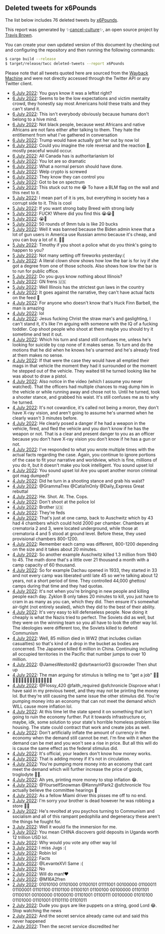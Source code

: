 ## Deleted tweets for x6Pounds

The list below includes 76 deleted tweets by
[x6Pounds](https://twitter.com/x6Pounds).



This report was generated by ✨[cancel-culture](https://github.com/travisbrown/cancel-culture)✨,
an open source project by [Travis Brown](https://twitter.com/travisbrown).

You can create your own updated version of this document by checking out and configuring the
repository and then running the following commands:

```bash
$ cargo build --release
$ target/release/twcc deleted-tweets --report x6Pounds
```

Please note that all tweets quoted here are sourced from the
[Wayback Machine](https://web.archive.org) and were not directly accessed through the Twitter API or
any Twitter client.

* [ 6 July 2022](https://web.archive.org/web/20220706051951/https://twitter.com/x6Pounds/status/1544551256739516420): You guys know it was a leftist right? <!--1544551256739516420-->
* [ 6 July 2022](https://web.archive.org/web/20220706040120/https://twitter.com/x6Pounds/status/1544531809303764992): Seems to be the low expectations and victim mentality crowd, they honestly say most Americans hold these traits and they can't stand it. <!--1544531809303764992-->
* [ 6 July 2022](https://web.archive.org/web/20220706035930/https://twitter.com/x6Pounds/status/1544531335976566784): This isn't everybody obviously because humans don't belong to a hive mind. <!--1544531335976566784-->
* [ 6 July 2022](https://web.archive.org/web/20220706034021/https://twitter.com/x6Pounds/status/1544526396449513474): Not black people, because west Africans and native Africans are not fans either after talking to them.  They hate the entitlement from what I've gathered in conversation <!--1544526396449513474-->
* [ 6 July 2022](https://web.archive.org/web/20220706033003/https://twitter.com/x6Pounds/status/1544523633434959872): Trump would have actually got her out by now lol <!--1544523633434959872-->
* [ 6 July 2022](https://web.archive.org/web/20220706030715/https://twitter.com/x6Pounds/status/1544517932268617730): Could you imagine the role reversal and the reaction 🤣, mostly peaceful would occur. <!--1544517932268617730-->
* [ 6 July 2022](https://web.archive.org/web/20220706030510/https://twitter.com/x6Pounds/status/1544517540780691456): All Canada has is authoritarianism lol <!--1544517540780691456-->
* [ 6 July 2022](https://web.archive.org/web/20220706030341/https://twitter.com/x6Pounds/status/1544517203759927298): You lot are so dramatic <!--1544517203759927298-->
* [ 6 July 2022](https://web.archive.org/web/20220706025917/https://twitter.com/x6Pounds/status/1544515705349054465): What a normal person should have done. <!--1544515705349054465-->
* [ 6 July 2022](https://web.archive.org/web/20220706013247/https://twitter.com/x6Pounds/status/1544493897019281408): Welp crypto is screwed <!--1544493897019281408-->
* [ 6 July 2022](https://web.archive.org/web/20220706012929/https://twitter.com/x6Pounds/status/1544493520542699520): They know they can control you <!--1544493520542699520-->
* [ 5 July 2022](https://web.archive.org/web/20220705222452/https://twitter.com/x6Pounds/status/1544447094802489344): Got to be on spectrum <!--1544447094802489344-->
* [ 5 July 2022](https://web.archive.org/web/20220705221652/https://twitter.com/x6Pounds/status/1544444842352250883): This stuck out to me 😂 To have a BLM flag on the wall and this next to it. <!--1544444842352250883-->
* [ 5 July 2022](https://web.archive.org/web/20220705221231/https://twitter.com/x6Pounds/status/1544444004468654080): I mean part of it is yes, but everything in society has a corrupt side to it. This is cool <!--1544444004468654080-->
* [ 5 July 2022](https://web.archive.org/web/20220705204944/https://twitter.com/x6Pounds/status/1544422940057473024): If you want strong baby Breed with strong lady <!--1544422940057473024-->
* [ 5 July 2022](https://web.archive.org/web/20220705204420/https://twitter.com/x6Pounds/status/1544421717153644544): FUCK! Where did you find this 😭😭🤣 <!--1544421717153644544-->
* [ 5 July 2022](https://web.archive.org/web/20220705203927/https://twitter.com/x6Pounds/status/1544420515842084864): 😭🤣 <!--1544420515842084864-->
* [ 5 July 2022](https://web.archive.org/web/20220705202329/https://twitter.com/x6Pounds/status/1544416386872709121): 50 rounds of 9mm tula is like 20 bucks <!--1544416386872709121-->
* [ 5 July 2022](https://web.archive.org/web/20220705201813/https://twitter.com/x6Pounds/status/1544415043562921991): Well it was banned because the Biden admin knew that a lot of gun users in America use Russian ammo because it's cheap, and you can buy a lot of it. 🤷‍♂️ <!--1544415043562921991-->
* [ 5 July 2022](https://web.archive.org/web/20220705174721/https://twitter.com/x6Pounds/status/1544377211645468676): Timothy if you shoot a police what do you think's going to happen to you? <!--1544377211645468676-->
* [ 5 July 2022](https://web.archive.org/web/20220705170955/https://twitter.com/x6Pounds/status/1544367103725158401): Not many setting off fireworks yesterday:( <!--1544367103725158401-->
* [ 5 July 2022](https://web.archive.org/web/20220705153857/https://twitter.com/x6Pounds/status/1544344784244195335): A literal clown show shows how low the bar is for ivy if she got a degree from one of those schools. Also shows how low the bar is to run for public office. <!--1544344784244195335-->
* [ 5 July 2022](https://web.archive.org/web/20220705142946/https://twitter.com/x6Pounds/status/1544327573521534982): Do you guys know nothing about Illinois? <!--1544327573521534982-->
* [ 5 July 2022](https://web.archive.org/web/20220705031056/https://twitter.com/x6Pounds/status/1544156561278246912): GN frens 🇺🇸 <!--1544156561278246912-->
* [ 5 July 2022](https://web.archive.org/web/20220705021919/https://twitter.com/x6Pounds/status/1544143348646268928): Well Illinois has the strictest gun laws in the country <!--1544143348646268928-->
* [ 4 July 2022](https://web.archive.org/web/20220704223053/https://twitter.com/x6Pounds/status/1544086101291417600): It goes against the narrative, they can't have actual facts on the feed 🤣 <!--1544086101291417600-->
* [ 4 July 2022](https://web.archive.org/web/20220704192211/https://twitter.com/x6Pounds/status/1544038613490466821): For anyone who doesn't know that's Huck Finn Barbell, the man is amazing <!--1544038613490466821-->
* [ 4 July 2022](https://web.archive.org/web/20220704170138/https://twitter.com/x6Pounds/status/1544003343101599744): lol <!--1544003343101599744-->
* [ 4 July 2022](https://web.archive.org/web/20220704165544/https://twitter.com/x6Pounds/status/1544001516733972483): Jesus fucking Christ the straw man's and gaslighting, I can't stand it, it's like I'm arguing with someone with the IQ of a fucking toddler.   Cop shoot people who shoot at them maybe you should try it sometime and test it out. <!--1544001516733972483-->
* [ 4 July 2022](https://web.archive.org/web/20220704164642/https://twitter.com/x6Pounds/status/1543999646598660101): Which his turn and stand still confuses me, unless he's looking for suicide by cop none of it makes sense. To turn and do the motions that he did when he knows he's unarmed and he's already fired at them makes no sense. <!--1543999646598660101-->
* [ 4 July 2022](https://web.archive.org/web/20220704164450/https://twitter.com/x6Pounds/status/1543999001548185601): If that were the case they would have all emptied their mags in that vehicle the moment they had it surrounded or the moment he stepped out of the vehicle. They waited till he turned looking like he was about to draw a pistol. <!--1543999001548185601-->
* [ 4 July 2022](https://web.archive.org/web/20220704165544/https://twitter.com/x6Pounds/status/1544001516733972483): Also notice in the video (which I assume you never watched). That the officers had multiple chances to mag dump him in the vehicle or while running away and chose not to. Until he turned, took a shooter stance, and grabbed his waist. It's still confuses me as to why he turned. <!--1543998225710972928-->
* [ 4 July 2022](https://web.archive.org/web/20220704163837/https://twitter.com/x6Pounds/status/1543997280180703232): It's not cowardice, it's called not being a moron, they don't have X-ray vision, and aren't going to assume he's unarmed when he clearly wasn't 3 minutes before. <!--1543997280180703232-->
* [ 4 July 2022](https://web.archive.org/web/20220704163630/https://twitter.com/x6Pounds/status/1543996862818050052): He clearly posed a danger if he had a weapon in the vehicle, fired, and fled the vehicle and you don't know if he has the weapon or not. That is a clear and present danger to you as an officer because you don't have X-ray vision you don't know if he has a gun or not. <!--1543996862818050052-->
* [ 4 July 2022](https://web.archive.org/web/20220704162558/https://twitter.com/x6Pounds/status/1543994234126143490): I've responded to what you wrote multiple times with the actual facts regarding the case.  Again, you continue to ignore portions of the case to fit your narrative and worldview, which is fine, millions of you do it, but it doesn't make you look intelligent. You sound upset lol <!--1543994234126143490-->
* [ 4 July 2022](https://web.archive.org/web/20220704162558/https://twitter.com/x6Pounds/status/1543994234126143490): You sound upset lol  Are you upset another moron criminal got mag dumped? <!--1543992349298200576-->
* [ 4 July 2022](https://web.archive.org/web/20220704162558/https://twitter.com/x6Pounds/status/1543994234126143490): Did he turn in a shooting stance and grab his waist? <!--1543989598036041731-->
* [ 4 July 2022](https://web.archive.org/web/20220704140034/https://twitter.com/x6Pounds/status/1543957947356700679): @GrammaTrex @Catia1nOnly @Daily_Express Great rebuttal <!--1543957947356700679-->
* [ 4 July 2022](https://web.archive.org/web/20220704162558/https://twitter.com/x6Pounds/status/1543994234126143490): He. Shot. At. The. Cops. <!--1543945886627241985-->
* [ 4 July 2022](https://web.archive.org/web/20220704115458/https://twitter.com/x6Pounds/status/1543926139760132096): Don't shoot at the police lol <!--1543926139760132096-->
* [ 4 July 2022](https://web.archive.org/web/20220704114929/https://twitter.com/x6Pounds/status/1543924294882820098): Brother 🇺🇸 <!--1543924294882820098-->
* [ 4 July 2022](https://web.archive.org/web/20220704113626/https://twitter.com/x6Pounds/status/1543921604354359296): They're feds <!--1543921604354359296-->
* [ 4 July 2022](https://web.archive.org/web/20220704110136/https://twitter.com/x6Pounds/status/1543912745795571712): That's just at one camp, back to Auschwitz which by 43 had 4 chambers which could hold 2000 per chamber. Chambers at crematoria 2 and 3, were located underground, while those at crematoria 4 and 5 stood at ground level. Before these, they used provisional chambers 800-1200. <!--1543912745795571712-->
* [ 4 July 2022](https://web.archive.org/web/20220704105119/https://twitter.com/x6Pounds/status/1543910122178633730): Remember each camp was different, 800-1200 depending on the size and it takes about 20 minutes. <!--1543910122178633730-->
* [ 4 July 2022](https://web.archive.org/web/20220704105119/https://twitter.com/x6Pounds/status/1543910122178633730): So another example Auschwitz killed 1.3 million from 1940 to 45. The math done that's a little over 21 thousand a month with a camp capacity of 60 thousand. <!--1543906717293056002-->
* [ 4 July 2022](https://web.archive.org/web/20220704102923/https://twitter.com/x6Pounds/status/1543904501937176578): So for example Dachau opened in 1933, they started in 33 and not every camp was liberated until late 45 so we're talking about 12 years, not a short period of time. They controlled 44,000 ghettos/ camps during that time and they had quotas. <!--1543904501937176578-->
* [ 4 July 2022](https://web.archive.org/web/20220704105119/https://twitter.com/x6Pounds/status/1543910122178633730): It's not when you're bringing in new people and killing people each day. Zyklon B only takes 20 minutes to kill, you just have to cram in as many as you can, which they did. Then ensure it's somewhat air-tight (not entirely sealed), which they did to the best of their ability. <!--1543900240021004288-->
* [ 4 July 2022](https://web.archive.org/web/20220704100109/https://twitter.com/x6Pounds/status/1543897544232665092): It's very easy to kill defenseless people. Now doing it cheaply is what the Nazis tried to perfect. The Soviets did as well, but they were on the winning team so you all have to look the other way lol. The ideologies were different too, the Soviets killed to defend Communism <!--1543897544232665092-->
* [ 4 July 2022](https://web.archive.org/web/20220704095212/https://twitter.com/x6Pounds/status/1543894946062782464): Well, 85 million died in WW2 (that includes civilian casualties) so that's kind of a drop in the bucket as bodies are concerned. The Japanese killed 6 million in China. Continuing including all occupied territories in the Pacific that number jumps to over 10 million. <!--1543894946062782464-->
* [ 4 July 2022](https://web.archive.org/web/20220704090420/https://twitter.com/x6Pounds/status/1543883397814181894): @JamesWeston82 @dsrtwarrior03 @scrowder Then shut up <!--1543883397814181894-->
* [ 4 July 2022](https://web.archive.org/web/20220704085134/https://twitter.com/x6Pounds/status/1543880002919358465): The man arguing for stimulus is telling me to "get a job" 🤣🤣🤣🤣🤣🤣🤣🤣🤣🤣🤣🤣🤣🤣🤣🤣 <!--1543880002919358465-->
* [ 4 July 2022](https://web.archive.org/web/20220704084951/https://twitter.com/x6Pounds/status/1543879752980856838): @Flossy_420 @faith_required @sfchronicle Disprove what I have said in my previous tweet, and they may not be printing the money lol.  But they're still causing the same issue the other stimulus did. You're pumping money into an economy that can not meet the demand which WILL cause more inflation lol. <!--1543879752980856838-->
* [ 4 July 2022](https://web.archive.org/web/20220704133826/https://twitter.com/x6Pounds/status/1543875909098283008): At this time let the state spend it on something that isn't going to ruin the economy further. Put it towards infrastructure or, maybe, idk, some solution to your state's horrible homeless problem like housing. The state could contract that work and create jobs as well. <!--1543875909098283008-->
* [ 4 July 2022](https://web.archive.org/web/20220704083105/https://twitter.com/x6Pounds/status/1543874921893355522): Don't artificially inflate the amount of currency in the economy when the demand still cannot be met.  I'm fine with it when the demand can be met and you won't see a rise in price.  But all this will do is cause the same effect as the federal stimulus did. <!--1543874921893355522-->
* [ 4 July 2022](https://web.archive.org/web/20220704082322/https://twitter.com/x6Pounds/status/1543872773231190018): It's official, your leaders don't know how money works. <!--1543872773231190018-->
* [ 4 July 2022](https://web.archive.org/web/20220704083105/https://twitter.com/x6Pounds/status/1543874921893355522): That is adding money if it's not in circulation. <!--1543872297114763266-->
* [ 4 July 2022](https://web.archive.org/web/20220704081941/https://twitter.com/x6Pounds/status/1543871803709444098): You're pumping more money into an economy that cant meet the demand which will further increase the price of goods, troglodyte 🤦‍♂️. <!--1543871803709444098-->
* [ 4 July 2022](https://web.archive.org/web/20220704081848/https://twitter.com/x6Pounds/status/1543871258206642177): Ah yes, printing more money to stop inflation 😂. <!--1543871258206642177-->
* [ 4 July 2022](https://web.archive.org/web/20220704081416/https://twitter.com/x6Pounds/status/1543870798104068096): @YourselfSnowman @KennyHPark2 @sfchronicle You actually believe the committee hearings 🤣 <!--1543870798104068096-->
* [ 4 July 2022](https://web.archive.org/web/20220704004255/https://twitter.com/x6Pounds/status/1543756916723224577): As a fellow Miami driver this pisses me off to no end. <!--1543756916723224577-->
* [ 3 July 2022](https://web.archive.org/web/20220703204635/https://twitter.com/x6Pounds/status/1543697562493927425): I'm sorry your brother is dead however he was robbing a store 🤦‍♂️ <!--1543697562493927425-->
* [ 3 July 2022](https://web.archive.org/web/20220703204432/https://twitter.com/x6Pounds/status/1543697007855943681): He's revolted at you psychos turning to Communism and socialism and all of this rampant pedophilia and degeneracy these aren't the things he fought for. <!--1543697007855943681-->
* [ 3 July 2022](https://web.archive.org/web/20220703193535/https://twitter.com/x6Pounds/status/1543679784252837891): Well it would fix the immersion for me. <!--1543679784252837891-->
* [ 3 July 2022](https://web.archive.org/web/20220703064553/https://twitter.com/x6Pounds/status/1543486060235210752): You mean CHINA discovers gold deposits in Uganda worth 12 trillion USD lol. <!--1543486060235210752-->
* [ 3 July 2022](https://web.archive.org/web/20220703061917/https://twitter.com/x6Pounds/status/1543479038068637696): Why would you vote any other way lol <!--1543479038068637696-->
* [ 3 July 2022](https://web.archive.org/web/20220703061816/https://twitter.com/x6Pounds/status/1543478947299614720): I miss Jugs :( <!--1543478947299614720-->
* [ 3 July 2022](https://web.archive.org/web/20220703061620/https://twitter.com/x6Pounds/status/1543478532319354880): Robin lol <!--1543478532319354880-->
* [ 3 July 2022](https://web.archive.org/web/20220703061524/https://twitter.com/x6Pounds/status/1543478422751543296): Facts <!--1543478422751543296-->
* [ 3 July 2022](https://web.archive.org/web/20220703061441/https://twitter.com/x6Pounds/status/1543478316107288577): @LevanteXVI Same :( <!--1543478316107288577-->
* [ 3 July 2022](https://web.archive.org/web/20220704024653/https://twitter.com/x6Pounds/status/1543474104824627200): No <!--1543474104824627200-->
* [ 2 July 2022](https://web.archive.org/web/20220702211645/https://twitter.com/x6Pounds/status/1543342467235188736): Will do man!❤️ <!--1543342467235188736-->
* [ 2 July 2022](https://web.archive.org/web/20220702200850/https://twitter.com/x6Pounds/status/1543325369591181312): @M16A2fren <!--1543325369591181312-->
* [ 2 July 2022](https://web.archive.org/web/20220702201815/https://twitter.com/x6Pounds/status/1543304983487008770): 01010100 01101000 01100101 01111001 00100000 01100011 01100001 01101100 01101100 01100101 01100100 00100000 01101101 01100101 00100000 01000010 01101001 01100111 00100000 01010100 01101000 01101001 01101110 01101011 <!--1543304983487008770-->
* [ 2 July 2022](https://web.archive.org/web/20220702181710/https://twitter.com/x6Pounds/status/1543297583325466624): Dude you guys are like puppets on a string, good Lord 😂. Stop watching the news <!--1543297583325466624-->
* [ 2 July 2022](https://web.archive.org/web/20220702094103/https://twitter.com/x6Pounds/status/1543167368595050496): And the secret service already came out and said this never happened <!--1543167368595050496-->
* [ 2 July 2022](https://web.archive.org/web/20220702181710/https://twitter.com/x6Pounds/status/1543297583325466624): Then the secret service discredited her <!--1543167163875266561-->
